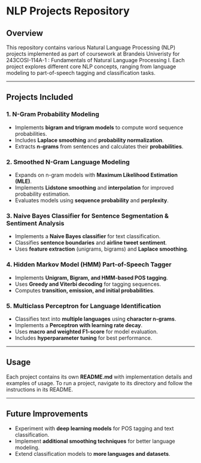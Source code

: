 # NLP Projects Repository

## Overview
This repository contains various Natural Language Processing (NLP) projects implemented as part of coursework at Brandeis Univeristy for 243COSI-114A-1 : Fundamentals of Natural Language Processing I. Each project explores different core NLP concepts, ranging from language modeling to part-of-speech tagging and classification tasks.

---

## **Projects Included**
### **1. N-Gram Probability Modeling**
- Implements **bigram and trigram models** to compute word sequence probabilities.
- Includes **Laplace smoothing** and **probability normalization**.
- Extracts **n-grams** from sentences and calculates their **probabilities**.

### **2. Smoothed N-Gram Language Modeling**
- Expands on n-gram models with **Maximum Likelihood Estimation (MLE)**.
- Implements **Lidstone smoothing** and **interpolation** for improved probability estimation.
- Evaluates models using **sequence probability** and **perplexity**.

### **3. Naive Bayes Classifier for Sentence Segmentation & Sentiment Analysis**
- Implements a **Naive Bayes classifier** for text classification.
- Classifies **sentence boundaries** and **airline tweet sentiment**.
- Uses **feature extraction** (unigrams, bigrams) and **Laplace smoothing**.

### **4. Hidden Markov Model (HMM) Part-of-Speech Tagger**
- Implements **Unigram, Bigram, and HMM-based POS tagging**.
- Uses **Greedy and Viterbi decoding** for tagging sequences.
- Computes **transition, emission, and initial probabilities**.

### **5. Multiclass Perceptron for Language Identification**
- Classifies text into **multiple languages** using **character n-grams**.
- Implements a **Perceptron with learning rate decay**.
- Uses **macro and weighted F1-score** for model evaluation.
- Includes **hyperparameter tuning** for best performance.

---

## **Usage**
Each project contains its own **README.md** with implementation details and examples of usage. To run a project, navigate to its directory and follow the instructions in its README.

---

## **Future Improvements**
- Experiment with **deep learning models** for POS tagging and text classification.
- Implement **additional smoothing techniques** for better language modeling.
- Extend classification models to **more languages and datasets**.

